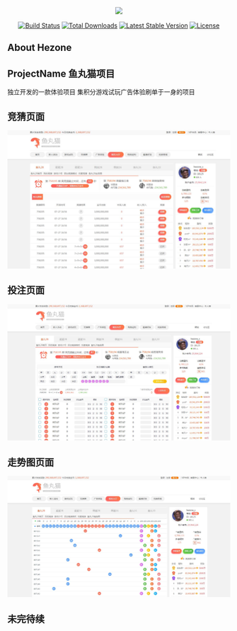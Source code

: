 <p align="center"><img src="https://laravel.com/assets/img/components/logo-laravel.svg"></p>

<p align="center">
<a href="https://travis-ci.org/laravel/framework"><img src="https://travis-ci.org/laravel/framework.svg" alt="Build Status"></a>
<a href="https://packagist.org/packages/laravel/framework"><img src="https://poser.pugx.org/laravel/framework/d/total.svg" alt="Total Downloads"></a>
<a href="https://packagist.org/packages/laravel/framework"><img src="https://poser.pugx.org/laravel/framework/v/stable.svg" alt="Latest Stable Version"></a>
<a href="https://packagist.org/packages/laravel/framework"><img src="https://poser.pugx.org/laravel/framework/license.svg" alt="License"></a>
</p>

## About Hezone

## ProjectName 鱼丸猫项目
独立开发的一款体验项目 集积分游戏试玩广告体验刷单于一身的项目

## 竞猜页面 
<img src="https://raw.githubusercontent.com/hedada-hc/hezone-yuwanmao/master/public/images/jingcai.jpg"/>

## 投注页面
<img src="https://raw.githubusercontent.com/hedada-hc/hezone-yuwanmao/master/public/images/betting.jpg"/>

## 走势图页面
<img src="https://raw.githubusercontent.com/hedada-hc/hezone-yuwanmao/master/public/images/zoushitu.jpg"/>

## 未完待续

